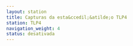 ```yaml
---
layout: station
title: Capturas da esta&ccedil;&atilde;o TLP4
station: TLP4
navigation_weight: 4
status: desativada
---
```


